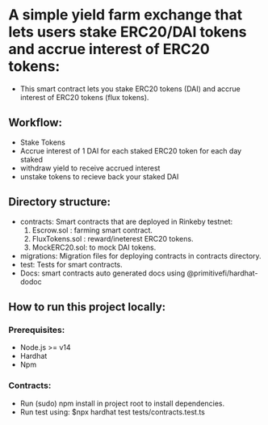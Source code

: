 # A simple yield farm exchange that lets users stake ERC20/DAI tokens and accrue interest of ERC20 tokens:

- This smart contract lets you stake ERC20 tokens (DAI) and accrue interest of ERC20 tokens (flux tokens).
  
## Workflow:
- Stake Tokens
- Accrue interest of 1 DAI for each staked ERC20 token for each day staked
- withdraw yield to receive accrued interest
- unstake tokens to recieve back your staked DAI



## Directory structure:
- contracts: Smart contracts that are deployed in Rinkeby testnet:
  1) Escrow.sol : farming smart contract.
  2) FluxTokens.sol : reward/ineterest ERC20 tokens.
  3) MockERC20.sol: to mock DAI tokens.
- migrations: Migration files for deploying contracts in contracts directory.
- test: Tests for smart contracts.
- Docs: smart contracts auto generated docs using @primitivefi/hardhat-dodoc

## How to run this project locally:
### Prerequisites:
- Node.js >= v14
- Hardhat 
- Npm

### Contracts:
- Run (sudo) npm install in project root to install dependencies.
- Run test using: $npx hardhat test tests/contracts.test.ts
  




